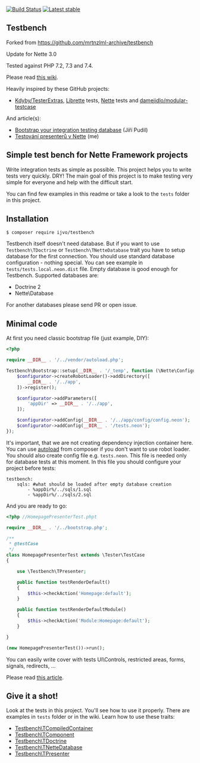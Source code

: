 
[![Build Status](https://travis-ci.org/IJVo/testbench.svg?branch=master)](https://travis-ci.org/IJVo/testbench)
[![Latest stable](https://img.shields.io/packagist/v/IJVo/testbench.svg)](https://packagist.org/packages/IJVo/testbench)

Testbench
---------

Forked from https://github.com/mrtnzlml-archive/testbench

Update for Nette 3.0

Tested against PHP 7.2, 7.3 and 7.4. 

Please read [this wiki](https://github.com/mrtnzlml/testbench/wiki).

Heavily inspired by these GitHub projects:
- [Kdyby/TesterExtras](https://github.com/Kdyby/TesterExtras), [Librette](https://github.com/librette) tests, [Nette](https://github.com/nette) tests and [damejidlo/modular-testcase](https://github.com/damejidlo/modular-testcase)

And article(s):
- [Bootstrap your integration testing database](https://jiripudil.cz/blog/bootstrap-your-integration-testing-database) (Jiří Pudil)
- [Testování presenterů v Nette](http://zlml.cz/testovani-presenteru-v-nette) (me)

Simple test bench for Nette Framework projects
----------------------------------------------
Write integration tests as simple as possible. This project helps you to write tests very quickly. DRY! The main goal of this project is to make testing very simple for everyone and help with the difficult start.

You can find few examples in this readme or take a look to the `tests` folder in this project.

Installation
------------
```
$ composer require ijvo/testbench
```

Testbench itself doesn't need database. But if you want to use `Testbench\TDoctrine` or `Testbench\TNetteDatabase` trait you have to setup database for the first connection. You should use standard database configuration - nothing special. You can see example in `tests/tests.local.neon.dist` file. Empty database is good enough for Testbench. Supported databases are:

- Doctrine 2
- Nette\Database

For another databases please send PR or open issue.

Minimal code
------------
At first you need classic bootstrap file (just example, DIY):

```php
<?php

require __DIR__ . '/../vendor/autoload.php';

Testbench\Bootstrap::setup(__DIR__ . '/_temp', function (\Nette\Configurator $configurator) {
	$configurator->createRobotLoader()->addDirectory([
		__DIR__ . '/../app',
	])->register();

	$configurator->addParameters([
		'appDir' => __DIR__ . '/../app',
	]);

	$configurator->addConfig(__DIR__ . '/../app/config/config.neon');
	$configurator->addConfig(__DIR__ . '/tests.neon');
});
```

It's important, that we are not creating dependency injection container here. You can use [autoload](https://getcomposer.org/doc/04-schema.md#autoload) from composer if you don't want to use robot loader.
You should also create config file e.g. `tests.neon`. This file is needed only for database tests at this moment. In this file you should configure your project before tests:

```neon
testbench:
	sqls: #what should be loaded after empty database creation
		- %appDir%/../sqls/1.sql
		- %appDir%/../sqls/2.sql
```

And you are ready to go:

```php
<?php //HomepagePresenterTest.phpt

require __DIR__ . '/../bootstrap.php';

/**
 * @testCase
 */
class HomepagePresenterTest extends \Tester\TestCase
{

	use \Testbench\TPresenter;

	public function testRenderDefault()
	{
		$this->checkAction('Homepage:default');
	}

	public function testRenderDefaultModule()
	{
		$this->checkAction('Module:Homepage:default');
	}

}

(new HomepagePresenterTest())->run();
```

You can easily write cover with tests UI\Controls, restricted areas, forms, signals, redirects, ...

Please read [this article](http://zlml.cz/jednoduche-testovani-pro-uplne-kazdeho).

Give it a shot!
-----------
Look at the tests in this project. You'll see how to use it properly. There are examples in `tests` folder or in the wiki. Learn how to use these traits:

- [Testbench\TCompiledContainer](https://github.com/mrtnzlml/testbench/wiki/Testbench%5CTCompiledContainer)
- [Testbench\TComponent](https://github.com/mrtnzlml/testbench/wiki/Testbench%5CTComponent)
- [Testbench\TDoctrine](https://github.com/mrtnzlml/testbench/wiki/Testbench%5CTDoctrine)
- [Testbench\TNetteDatabase](https://github.com/mrtnzlml/testbench/wiki/Testbench%5CTNetteDatabase)
- [Testbench\TPresenter](https://github.com/mrtnzlml/testbench/wiki/Testbench%5CTPresenter)
